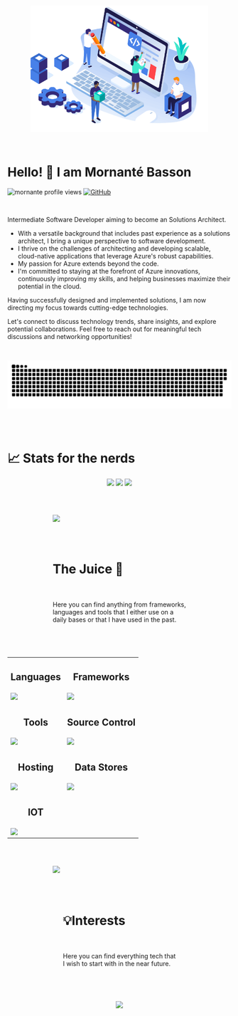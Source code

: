 <p align="center">
  <img src="./assets/illustrations/animation-1.gif" alt="animation 1" width="400">
</p>

<br />

# Hello! 👋 I am Mornanté Basson

<p align="left">
  <img 
        src="https://komarev.com/ghpvc/?username=mornante&label=Profile%20views&color=0e75b6&style=flat" alt="mornante profile views" 
        height="20" />
    <a href="https://www.linkedin.com/in/mornante-basson/">
        <img 
            alt="GitHub" 
            src="https://img.shields.io/badge/linkedin-mornante basson-blue" />
    </a>
</p>

<br />

Intermediate Software Developer aiming to become an Solutions Architect.

- With a versatile background that includes past experience as a solutions architect, I bring a unique perspective to software development.
- I thrive on the challenges of architecting and developing scalable, cloud-native applications that leverage Azure's robust capabilities.
- My passion for Azure extends beyond the code.
- I'm committed to staying at the forefront of Azure innovations, continuously improving my skills, and helping businesses maximize their potential in the cloud.

Having successfully designed and implemented solutions, I am now directing my focus towards cutting-edge technologies.

Let's connect to discuss technology trends, share insights, and explore potential collaborations. Feel free to reach out for meaningful tech discussions and networking opportunities!

<br />

<p align="center">
  <img src="./assets/misc/snake.svg" width="1000">
</p>

<br /><br />

# 📈 Stats for the nerds

<p align="center">
  <img 
        src="https://github-readme-stats.vercel.app/api/top-langs?username=mornante&show_icons=true&locale=en&layout=compact"
        width="49%" />
    <img
        src="https://github-readme-stats.vercel.app/api?username=mornante&show_icons=true&locale=en"
        style="width: 49%;">
    <img 
        src="https://github-readme-streak-stats.herokuapp.com/?user=mornante&"  
        style="width: 100%;">
</p>

</br></br>

<div style="display: flex; justify-content: center; flex-wrap: wrap; gap: 50px;">
    <div style="display: flex; flex-direction: column; justify-content: center; flex-wrap: wrap; gap: 2px;">
         <img 
            src="./assets/illustrations/animation-4.gif" 
            width="300" />
    </div>
    <div style="display: flex; flex-direction: column; justify-content: center; flex-wrap: wrap; gap: 2px;">
        <h1>The Juice 🍊</h1> <br />
        <p>
            Here you can find anything from frameworks, </br>
            languages and tools that I either use on a </br>
            daily bases or that I have used in the past.
        </p>
    </div>
</div>

</br></br>



<table border="0" align="center">
<tr>
<td>
<h2 align="center" width="50%">Languages</h2>
</td>
<td>
<h2 align="center" width="50%">Frameworks</h2>
</td>
</tr>
<tr>
<td>
<a href="https://skillicons.dev">
<img src="https://skillicons.dev/icons?perline=5&i=html,javascript,typescript,jquery,css,sass,python,cs,bootstrap,java" />
</a>
</td>
<td>
<img src="https://skillicons.dev/icons?perline=5&i=dotnet,angular,react,flask,threejs" />
</td>
</tr>
<tr>
<td>
<h2 align="center" width="50%">Tools</h2>
</td>
<td>
<h2 align="center" width="50%">Source Control</h2>
</td>
</tr>
<tr>
<td>
<a href="https://skillicons.dev">
<img src="https://skillicons.dev/icons?perline=5&i=visualstudio,vscode,rider,androidstudio,grafana,postman,sublime,docker,unity" />
</a>
</td>
<td>
<img src="https://skillicons.dev/icons?perline=5&i=git,github,bitbucket" />
</td>
</tr>
<tr>
<td>
<h2 align="center" width="50%">Hosting</h2>
</td>
<td>
<h2 align="center" width="50%">Data Stores</h2>
</td>
</tr>
<tr>
<td>
<a href="https://skillicons.dev">
<img src="https://skillicons.dev/icons?perline=5&i=azure,aws,gcp,netlify" />
</a>
</td>
<td>
<img src="https://skillicons.dev/icons?perline=5&i=redis,mongo,sqlite" />
</td>
</tr>
<tr>
<td>
<h2 align="center" width="50%">IOT</h2>
</td>
</tr>
<tr>
<td>
<a href="https://skillicons.dev">
<img src="https://skillicons.dev/icons?perline=5&i=arduino,raspberrypi" />
</a>
</td>
</tr>
</table>

</br></br>

<div style="display: flex; justify-content: center; flex-wrap: wrap; gap: 50px;">
    <div style="display: flex; flex-direction: column; justify-content: center; flex-wrap: wrap; gap: 2px;">
         <img 
            src="./assets/illustrations/animation-3.gif" 
            width="300" />
    </div>
    <div style="display: flex; flex-direction: column; justify-content: center; flex-wrap: wrap; gap: 2px;">
        <h1>💡Interests</h1> <br />
        <p>
            Here you can find everything tech that <br />
            I wish to start with in the near future.
        </p>
    </div>
</div>

</br></br>

<div style="display: flex; justify-content: center; flex-wrap: wrap; gap: 50px;">
    <a href="https://skillicons.dev">
    <img src="https://skillicons.dev/icons?perline=5&i=go,rust,nodejs" />
</a>
</div>

